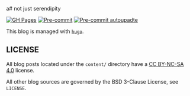 a# not just serendipity

[![GH Pages](https://github.com/thiagowfx/thiagowfx.github.io/actions/workflows/gh-pages.yml/badge.svg)](https://github.com/thiagowfx/thiagowfx.github.io/actions/workflows/gh-pages.yml)
[![Pre-commit](https://github.com/thiagowfx/thiagowfx.github.io/actions/workflows/pre-commit.yml/badge.svg)](https://github.com/thiagowfx/thiagowfx.github.io/actions/workflows/pre-commit.yml)
[![Pre-commit autoupadte](https://github.com/thiagowfx/thiagowfx.github.io/actions/workflows/pre-commit-autoupdate.yml/badge.svg)](https://github.com/thiagowfx/thiagowfx.github.io/actions/workflows/pre-commit-autoupdate.yml)

This blog is managed with [`hugo`][hugo].

## LICENSE

All blog posts located under the `content/` directory have a [CC BY-NC-SA
4.0][cc-by-nc-sa-4.0] license.

All other blog sources are governed by the BSD 3-Clause License, see `LICENSE`.

[cc-by-nc-sa-4.0]: https://creativecommons.org/licenses/by-nc-sa/4.0/
[hugo]: https://gohugo.io/
